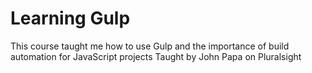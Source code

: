 # Learning Gulp

This course taught me how to use Gulp and the importance of build automation for JavaScript projects
Taught by John Papa on Pluralsight

